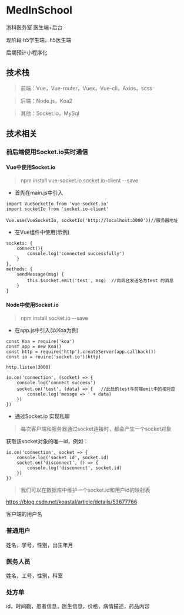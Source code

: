 # MedInSchool

浙科医务室 医生端+后台

现阶段 h5学生端，h5医生端

后期预计小程序化
## 技术栈

>前端：Vue，Vue-router，Vuex，Vue-cli，Axios，scss

>后端：Node.js，Koa2

>其他：Socket.io，MySql

## 技术相关

### 前后端使用Socket.io实时通信

#### Vue中使用Socket.io

>npm install vue-socket.io socket.io-client --save

- 首先在main.js中引入
```$xslt
import VueSocketIo from 'vue-socket.io'
import socketIo from 'socket.io-client'

Vue.use(VueSocketIo, socketIo('http://localhost:3000'))//服务器地址
```
- 在Vue组件中使用(示例)
```$xslt
sockets: {
    connect(){
        console.log('connected successfully')
    }
},
methods: {
    sendMessage(msg) {
        this.$socket.emit('test', msg)  //向后台发送名为test 的消息
    }
}
```
#### Node中使用Socket.io

> npm install socket.io --save

- 在app.js中引入(以Koa为例)
```$xslt
const Koa = require('koa')
const app = new Koa()
const http = require('http').createServer(app.callback())
const io = reuire('socket.io')(http)

http.listen(3000)

io.on('connection', (socket) => {
    console.log('connect success')
    socket.on('test', (data) => {   //此处的test与前端emit中的相对应
        console.log('messge => ' + data)
    })
})
```

- 通过Socket.io 实现私聊

>每次客户端和服务器通过socket连接时，都会产生一个socket对象

获取该socket对象的唯一id，例如：
```
io.on('connection', socket => {
    console.log('socket id', socket.id)
    socket.on('disconnect', () => {
        console.log('disconenct', socket.id)
    })
})
```
>我们可以在数据库中维护一个socket.id和用户id的映射表

https://blog.csdn.net/koastal/article/details/53677766

客户端的用户名

### 普通用户

姓名，学号，性别，出生年月

### 医务人员

姓名，工号，性别，科室

### 处方单

id，时间戳，患者信息，医生信息，价格，病情描述，药品内容

